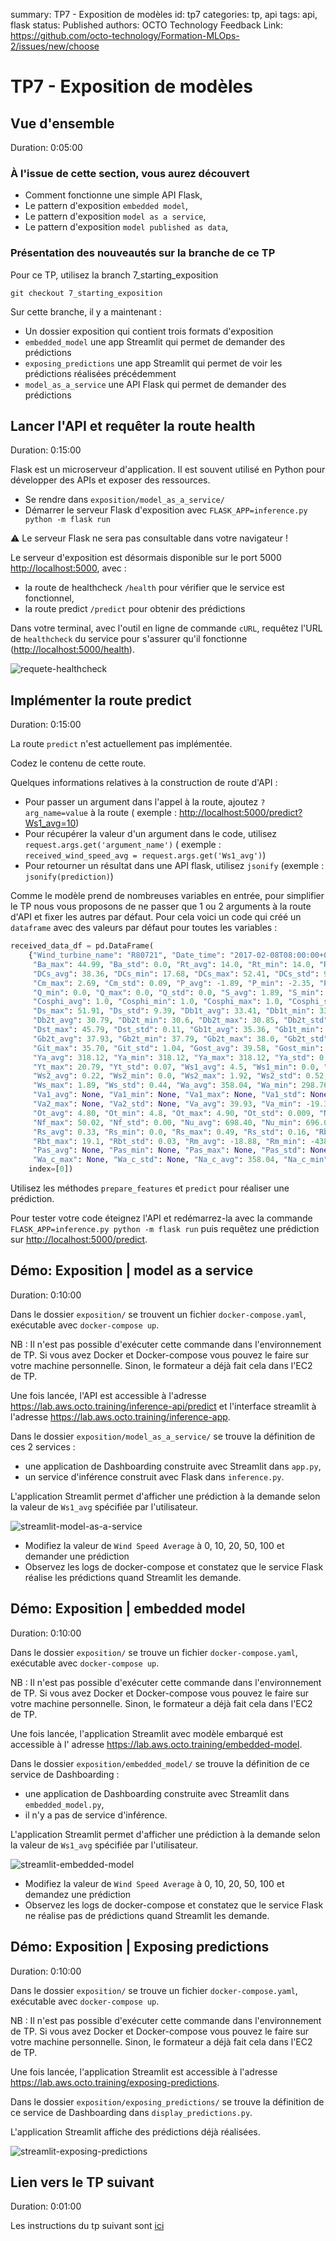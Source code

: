 summary: TP7 - Exposition de modèles
id: tp7
categories: tp, api
tags: api, flask
status: Published
authors: OCTO Technology
Feedback Link: https://github.com/octo-technology/Formation-MLOps-2/issues/new/choose

# TP7 - Exposition de modèles

## Vue d'ensemble

Duration: 0:05:00

### À l'issue de cette section, vous aurez découvert

- Comment fonctionne une simple API Flask,
- Le pattern d'exposition `embedded model`,
- Le pattern d'exposition `model as a service`,
- Le pattern d'exposition `model published as data`,

### Présentation des nouveautés sur la branche de ce TP

Pour ce TP, utilisez la branch 7_starting_exposition

`git checkout 7_starting_exposition`

Sur cette branche, il y a maintenant :

- Un dossier exposition qui contient trois formats d'exposition
- `embedded_model` une app Streamlit qui permet de demander des prédictions
- `exposing_predictions` une app Streamlit qui permet de voir les prédictions réalisées précédemment
- `model_as_a_service` une API Flask qui permet de demander des prédictions


## Lancer l'API et requêter la route health

Duration: 0:15:00

Flask est un microserveur d'application. Il est souvent utilisé en Python pour développer des APIs et exposer des
ressources.

- Se rendre dans `exposition/model_as_a_service/`
- Démarrer le serveur Flask d'exposition avec `FLASK_APP=inference.py python -m flask run`

⚠ Le serveur Flask ne sera pas consultable dans votre navigateur !

Le serveur d'exposition est désormais disponible sur le port 5000 <http://localhost:5000>, avec :

- la route de healthcheck `/health` pour vérifier que le service est fonctionnel,
- la route predict `/predict` pour obtenir des prédictions

Dans votre terminal, avec l'outil en ligne de commande `cURL`, requêtez l'URL de `healthcheck` du service pour s'assurer
qu'il fonctionne (<http://localhost:5000/health>).

![requete-healthcheck](./docs/tp7/ping-healthcheck.png)

## Implémenter la route predict

Duration: 0:15:00

La route `predict` n'est actuellement pas implémentée.

Codez le contenu de cette route.

Quelques informations relatives à la construction de route d'API :

- Pour passer un argument dans l'appel à la route, ajoutez `?arg_name=value` à la route (
  exemple : <http://localhost:5000/predict?Ws1_avg=10>)
- Pour récupérer la valeur d'un argument dans le code, utilisez `request.args.get('argument_name')` (
  exemple : `received_wind_speed_avg = request.args.get('Ws1_avg')`)
- Pour retourner un résultat dans une API flask, utilisez `jsonify` (exemple : `jsonify(prediction)`)

Comme le modèle prend de nombreuses variables en entrée, pour simplifier le TP nous vous proposons de ne passer que 1 ou
2 arguments à la route d'API et fixer les autres par défaut. Pour cela voici un code qui créé un `dataframe` avec des
valeurs par défaut pour toutes les variables :

```python
received_data_df = pd.DataFrame(
    {"Wind_turbine_name": "R80721", "Date_time": "2017-02-08T08:00:00+01:00", "Ba_avg": 44.99, "Ba_min": 44.99,
     "Ba_max": 44.99, "Ba_std": 0.0, "Rt_avg": 14.0, "Rt_min": 14.0, "Rt_max": 14.0, "Rt_std": 0.0,
     "DCs_avg": 38.36, "DCs_min": 17.68, "DCs_max": 52.41, "DCs_std": 9.39, "Cm_avg": 2.39, "Cm_min": 2.05,
     "Cm_max": 2.69, "Cm_std": 0.09, "P_avg": -1.89, "P_min": -2.35, "P_max": -1.4, "P_std": 0.15, "Q_avg": 0.0,
     "Q_min": 0.0, "Q_max": 0.0, "Q_std": 0.0, "S_avg": 1.89, "S_min": 1.4, "S_max": 2.35, "S_std": 0.15,
     "Cosphi_avg": 1.0, "Cosphi_min": 1.0, "Cosphi_max": 1.0, "Cosphi_std": 0.0, "Ds_avg": 38.11, "Ds_min": 17.27,
     "Ds_max": 51.91, "Ds_std": 9.39, "Db1t_avg": 33.41, "Db1t_min": 33.20, "Db1t_max": 33.59, "Db1t_std": 0.14,
     "Db2t_avg": 30.79, "Db2t_min": 30.6, "Db2t_max": 30.85, "Db2t_std": 0.02, "Dst_avg": 45.59, "Dst_min": 45.29,
     "Dst_max": 45.79, "Dst_std": 0.11, "Gb1t_avg": 35.36, "Gb1t_min": 35.09, "Gb1t_max": 35.5, "Gb1t_std": 0.15,
     "Gb2t_avg": 37.93, "Gb2t_min": 37.79, "Gb2t_max": 38.0, "Gb2t_std": 0.07, "Git_avg": 34.13, "Git_min": 31.79,
     "Git_max": 35.70, "Git_std": 1.04, "Gost_avg": 39.58, "Gost_min": 39.04, "Gost_max": 40.20, "Gost_std": 0.4,
     "Ya_avg": 318.12, "Ya_min": 318.12, "Ya_max": 318.12, "Ya_std": 0.0, "Yt_avg": 20.61, "Yt_min": 20.5,
     "Yt_max": 20.79, "Yt_std": 0.07, "Ws1_avg": 4.5, "Ws1_min": 0.0, "Ws1_max": 1.94, "Ws1_std": 0.44,
     "Ws2_avg": 0.22, "Ws2_min": 0.0, "Ws2_max": 1.92, "Ws2_std": 0.52, "Ws_avg": 0.18, "Ws_min": 0.0,
     "Ws_max": 1.89, "Ws_std": 0.44, "Wa_avg": 358.04, "Wa_min": 298.76, "Wa_max": 54.56, "Wa_std": 12.05,
     "Va1_avg": None, "Va1_min": None, "Va1_max": None, "Va1_std": None, "Va2_avg": None, "Va2_min": None,
     "Va2_max": None, "Va2_std": None, "Va_avg": 39.93, "Va_min": -19.35, "Va_max": 96.44, "Va_std": 12.05,
     "Ot_avg": 4.80, "Ot_min": 4.8, "Ot_max": 4.90, "Ot_std": 0.009, "Nf_avg": 50.0, "Nf_min": 49.95,
     "Nf_max": 50.02, "Nf_std": 0.00, "Nu_avg": 698.40, "Nu_min": 696.01, "Nu_max": 708.03, "Nu_std": 2.40,
     "Rs_avg": 0.33, "Rs_min": 0.0, "Rs_max": 0.49, "Rs_std": 0.16, "Rbt_avg": 19.02, "Rbt_min": 19.0,
     "Rbt_max": 19.1, "Rbt_std": 0.03, "Rm_avg": -18.88, "Rm_min": -438.32, "Rm_max": 0.0, "Rm_std": 79.82,
     "Pas_avg": None, "Pas_min": None, "Pas_max": None, "Pas_std": None, "Wa_c_avg": 358.04, "Wa_c_min": None,
     "Wa_c_max": None, "Wa_c_std": None, "Na_c_avg": 358.04, "Na_c_min": None, "Na_c_max": None, "Na_c_std": None},
    index=[0])
```

Utilisez les méthodes `prepare_features` et `predict` pour réaliser une prédiction.

Pour tester votre code éteignez l'API et redémarrez-la avec la commande `FLASK_APP=inference.py python -m flask run`
puis requêtez une prédiction sur <http://localhost:5000/predict>.

## Démo: Exposition | model as a service

Duration: 0:10:00

Dans le dossier `exposition/` se trouvent un fichier `docker-compose.yaml`, exécutable avec `docker-compose up`.

NB : Il n'est pas possible d'exécuter cette commande dans l'environnement de TP. Si vous avez Docker et Docker-compose  vous pouvez le faire sur votre machine personnelle.  Sinon, le formateur a déjà fait cela dans l'EC2 de TP.

Une fois lancée, l'API est accessible à l'adresse https://lab.aws.octo.training/inference-api/predict et l'interface
streamlit à l'adresse https://lab.aws.octo.training/inference-app.

Dans le dossier `exposition/model_as_a_service/` se trouve la définition de ces 2 services :

- une application de Dashboarding construite avec Streamlit dans `app.py`,
- un service d'inférence construit avec Flask dans `inference.py`.

L'application Streamlit permet d'afficher une prédiction à la demande selon la valeur de `Ws1_avg` spécifiée par l'utilisateur.

![streamlit-model-as-a-service](./docs/tp7/streamlit-model-as-a-service.png)

- Modifiez la valeur de `Wind Speed Average` à 0, 10, 20, 50, 100 et demander une prédiction
- Observez les logs de docker-compose et constatez que le service Flask réalise les prédictions quand Streamlit les
  demande.

## Démo: Exposition | embedded model

Duration: 0:10:00

Dans le dossier `exposition/` se trouve un fichier `docker-compose.yaml`, exécutable avec `docker-compose up`.

NB : Il n'est pas possible d'exécuter cette commande dans l'environnement de TP. Si vous avez Docker et Docker-compose vous pouvez le faire sur votre machine personnelle. Sinon, le formateur a déjà fait cela dans l'EC2 de TP.

Une fois lancée, l'application Streamlit avec modèle embarqué est accessible à l'
adresse https://lab.aws.octo.training/embedded-model.

Dans le dossier `exposition/embedded_model/` se trouve la définition de ce service de Dashboarding :

- une application de Dashboarding construite avec Streamlit dans `embedded_model.py`,
- il n'y a pas de service d'inférence.

L'application Streamlit permet d'afficher une prédiction à la demande selon la valeur de `Ws1_avg` spécifiée par l'utilisateur.

![streamlit-embedded-model](./docs/tp7/streamlit-embedded-model.png)

- Modifiez la valeur de `Wind Speed Average` à 0, 10, 20, 50, 100 et demandez une prédiction
- Observez les logs de docker-compose et constatez que le service Flask ne réalise pas de prédictions quand Streamlit
  les demande.

## Démo: Exposition | Exposing predictions

Duration: 0:10:00

Dans le dossier `exposition/` se trouve un fichier `docker-compose.yaml`, exécutable avec `docker-compose up`.

NB : Il n'est pas possible d'exécuter cette commande dans l'environnement de TP. Si vous avez Docker et Docker-compose vous pouvez le faire sur votre machine personnelle. Sinon, le formateur a déjà fait cela dans l'EC2 de TP.

Une fois lancée, l'application Streamlit est accessible à l'adresse https://lab.aws.octo.training/exposing-predictions.

Dans le dossier `exposition/exposing_predictions/` se trouve la définition de ce service de Dashboarding  dans `display_predictions.py`.

L'application Streamlit affiche des prédictions déjà réalisées.

![streamlit-exposing-predictions](./docs/tp7/streamlit-exposing-predictions.png)

## Lien vers le TP suivant

Duration: 0:01:00

Les instructions du tp suivant sont [ici](https://octo-technology.github.io/Formation-MLOps-2/tp8#0)